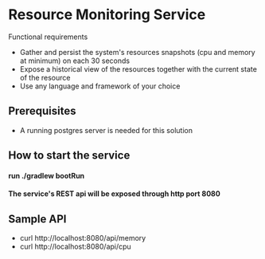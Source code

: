 # Resource Monitoring Service
Functional requirements

* Gather and persist the system's resources snapshots (cpu and memory at minimum) on each 30 seconds
* Expose a historical view of the resources together with the current state of the resource
* Use any language and framework of your choice

## Prerequisites
* A running postgres server is needed for this solution 

## How to start the service
#### run ./gradlew bootRun
#### The service's REST api will be exposed through http port 8080

## Sample API
* curl http://localhost:8080/api/memory
* curl http://localhost:8080/api/cpu
